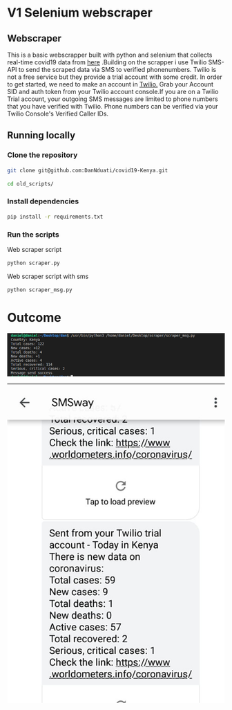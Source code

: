 # V1 Selenium webscraper
## Webscraper
This is a basic webscrapper built with python and selenium that collects real-time covid19 data from [here](https://www.worldometers.info/coronavirus/) .Building on the scrapper i use Twilio SMS-API to send the scraped data via SMS to verified phonenumbers. Twilio is not a free service but they provide a trial account with some credit. In order to get started, we need to make an account in [Twilio.](https://www.twilio.com/try-twilio) Grab your Account SID and auth token from your Twilio account console.If you are on a Twilio Trial account, your outgoing SMS messages are limited to phone numbers that you have verified with Twilio. Phone numbers can be verified via your Twilio Console's Verified Caller IDs.

## Running locally
### Clone the repository 
```bash
git clone git@github.com:DanNduati/covid19-Kenya.git
```
```bash
cd old_scripts/
```
### Install dependencies
```bash
pip install -r requirements.txt
```

### Run the scripts
Web scraper script
```bash
python scraper.py
```
Web scraper script with sms 
```bash
python scraper_msg.py
```
# Outcome

<img src="images/terminaloutput.png"></img>

---

<img src="images/sms.jpeg"></img>
